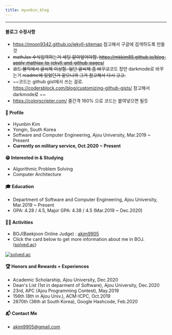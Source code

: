```yaml
---
title: myunbin_blog 
---
```


---

#### 블로그 수정사항
- https://moon9342.github.io/jekyll-sitemap 참고해서 구글에 검색하도록 만들것
- ~~mathJax 수식입력하는거 세팅 갈아엎어야함. https://mkkim85.github.io/blog-apply-mathjax-to-jekyll-and-github-pages/~~
- ~~코드 블럭에서 글씨체 이상함. 일단 글씨체 좀 바꾸고~~코드 창만 darkmode로 바꾸는거 ~~readme에 있었던거 같으니까 그거 참고해서 다시 고고.~~
- ~~코드는 github gist에서 쓰는 걸로. https://codersblock.com/blog/customizing-github-gists/ 참고해서 darkmode로 ~~
- https://colorscripter.com/ 줄간격 160% 으로 코드는 붙여넣으면 될듯


#### 👦 Profile
* Hyunbin Kim
* Yongin, South Korea
* Software and Computer Engineering, Ajou University, Mar.2019 ~ Present
* **Currently on military service, Oct.2020 ~ Present**

#### 😁 Interested in & Studying
* Algorithmic Problem Solving
* Computer Architecture

#### 🎓 Education
* Department of Software and Computer Engineering, Ajou University, Mar.2019 ~ Present
* GPA: 4.28 / 4.5, Major GPA: 4.38 / 4.5 (Mar.2019 ~ Dec.2020)

#### 👨‍💻 Activities
* BOJ(Baekjoon Online Judge) : [akim9905](http://icpc.me/akim9905)
* Click the card below to get more information about me in BOJ. ([solved.ac](http://solved.ac))

[![solved.ac](http://mazassumnida.wtf/api/generate_badge?boj=akim9905)](https://solved.ac/akim9905)

#### 🏆 Honors and Rewards + Experiences
* Academic Scholarship, Ajou University, Dec.2020
* Dean's List (1st in deparment of Software), Ajou University, Dec.2020
* 23rd, APC (Ajou Programming Contest), May.2019
* 156th (8th in Ajou Univ.), ACM-ICPC, Oct.2019
* 2670th (36th at South Korea), Google Hashcode, Feb.2020

#### 📬 Contact Me
* <akim9905@gmail.com>
